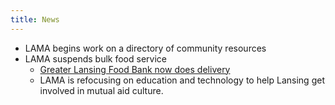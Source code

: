 ```yaml
---
title: News
---
```

 * LAMA begins work on a directory of community resources
 * LAMA suspends bulk food service
    * [Greater Lansing Food Bank now does delivery](https://greaterlansingfoodbank.org/)
    * LAMA is refocusing on education and technology to help Lansing get involved in mutual aid culture.
